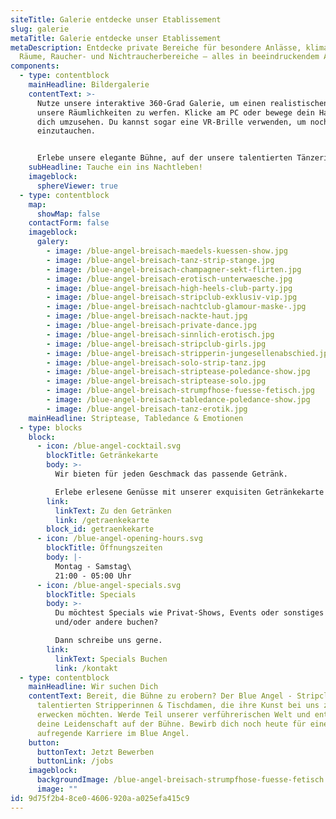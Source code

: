 ```yaml
---
siteTitle: Galerie entdecke unser Etablissement
slug: galerie
metaTitle: Galerie entdecke unser Etablissement
metaDescription: Entdecke private Bereiche für besondere Anlässe, klimatisierte
  Räume, Raucher- und Nichtraucherbereiche – alles in beeindruckendem Ambiente.
components:
  - type: contentblock
    mainHeadline: Bildergalerie
    contentText: >-
      Nutze unsere interaktive 360-Grad Galerie, um einen realistischen Blick in
      unsere Räumlichkeiten zu werfen. Klicke am PC oder bewege dein Handy, um
      dich umzusehen. Du kannst sogar eine VR-Brille verwenden, um noch tiefer
      einzutauchen. 


      Erlebe unsere elegante Bühne, auf der unsere talentierten Tänzerinnen ihre Striptease-Künste präsentieren. Entdecke private Bereiche für besondere Anlässe, klimatisierte Räume, Raucher- und Nichtraucherbereiche – alles in beeindruckendem Ambiente.
    subHeadline: Tauche ein ins Nachtleben!
    imageblock:
      sphereViewer: true
  - type: contentblock
    map:
      showMap: false
    contactForm: false
    imageblock:
      galery:
        - image: /blue-angel-breisach-maedels-kuessen-show.jpg
        - image: /blue-angel-breisach-tanz-strip-stange.jpg
        - image: /blue-angel-breisach-champagner-sekt-flirten.jpg
        - image: /blue-angel-breisach-erotisch-unterwaesche.jpg
        - image: /blue-angel-breisach-high-heels-club-party.jpg
        - image: /blue-angel-breisach-stripclub-exklusiv-vip.jpg
        - image: /blue-angel-breisach-nachtclub-glamour-maske-.jpg
        - image: /blue-angel-breisach-nackte-haut.jpg
        - image: /blue-angel-breisach-private-dance.jpg
        - image: /blue-angel-breisach-sinnlich-erotisch.jpg
        - image: /blue-angel-breisach-stripclub-girls.jpg
        - image: /blue-angel-breisach-stripperin-jungesellenabschied.jpg
        - image: /blue-angel-breisach-solo-strip-tanz.jpg
        - image: /blue-angel-breisach-striptease-poledance-show.jpg
        - image: /blue-angel-breisach-striptease-solo.jpg
        - image: /blue-angel-breisach-strumpfhose-fuesse-fetisch.jpg
        - image: /blue-angel-breisach-tabledance-poledance-show.jpg
        - image: /blue-angel-breisach-tanz-erotik.jpg
    mainHeadline: Striptease, Tabledance & Emotionen
  - type: blocks
    block:
      - icon: /blue-angel-cocktail.svg
        blockTitle: Getränkekarte
        body: >-
          Wir bieten für jeden Geschmack das passende Getränk.

          Erlebe erlesene Genüsse mit unserer exquisiten Getränkekarte im Blue Angel.
        link:
          linkText: Zu den Getränken
          link: /getraenkekarte
        block_id: getraenkekarte
      - icon: /blue-angel-opening-hours.svg
        blockTitle: Öffnungszeiten
        body: |-
          Montag - Samstag\
          21:00 - 05:00 Uhr
      - icon: /blue-angel-specials.svg
        blockTitle: Specials
        body: >-
          Du möchtest Specials wie Privat-Shows, Events oder sonstiges für dich
          und/oder andere buchen? 

          Dann schreibe uns gerne.
        link:
          linkText: Specials Buchen
          link: /kontakt
  - type: contentblock
    mainHeadline: Wir suchen Dich
    contentText: Bereit, die Bühne zu erobern? Der Blue Angel - Stripclub sucht nach
      talentierten Stripperinnen & Tischdamen, die ihre Kunst bei uns zum Leben
      erwecken möchten. Werde Teil unserer verführerischen Welt und entfache
      deine Leidenschaft auf der Bühne. Bewirb dich noch heute für eine
      aufregende Karriere im Blue Angel.
    button:
      buttonText: Jetzt Bewerben
      buttonLink: /jobs
    imageblock:
      backgroundImage: /blue-angel-breisach-strumpfhose-fuesse-fetisch.jpg
      image: ""
id: 9d75f2b4-8ce0-4606-920a-a025efa415c9
---
```

